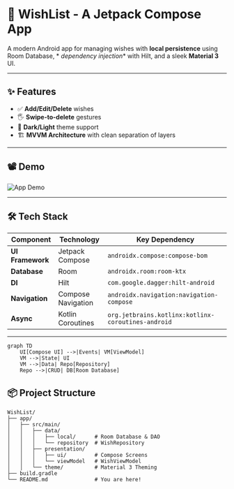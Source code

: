 # 🎯 WishList - A Jetpack Compose App

A modern Android app for managing wishes with **local persistence** using Room Database, *
*dependency injection** with Hilt, and a sleek **Material 3** UI.

---

## ✨ Features

- ✅ **Add/Edit/Delete** wishes
- 🖐️ **Swipe-to-delete** gestures
- 🎨 **Dark/Light** theme support
- 🏗️ **MVVM Architecture** with clean separation of layers

---

## 📽️ Demo

![App Demo](assets/demo.gif)

---

## 🛠️ Tech Stack

| Component        | Technology         | Key Dependency                                     |
|------------------|--------------------|----------------------------------------------------|
| **UI Framework** | Jetpack Compose    | `androidx.compose:compose-bom`                     |
| **Database**     | Room               | `androidx.room:room-ktx`                           |
| **DI**           | Hilt               | `com.google.dagger:hilt-android`                   |
| **Navigation**   | Compose Navigation | `androidx.navigation:navigation-compose`           |
| **Async**        | Kotlin Coroutines  | `org.jetbrains.kotlinx:kotlinx-coroutines-android` |

---

```mermaid
graph TD
    UI[Compose UI] -->|Events| VM[ViewModel]
    VM -->|State| UI
    VM -->|Data| Repo[Repository]
    Repo -->|CRUD| DB[Room Database]
```

## 📦 Project Structure

```plaintext
WishList/
├── app/
│   ├── src/main/
│   │   ├── data/
│   │   │   ├── local/      # Room Database & DAO
│   │   │   └── repository  # WishRepository
│   │   ├── presentation/
│   │   │   ├── ui/         # Compose Screens
│   │   │   └── viewModel   # WishViewModel
│   │   └── theme/          # Material 3 Theming
├── build.gradle
└── README.md               # You are here!
```